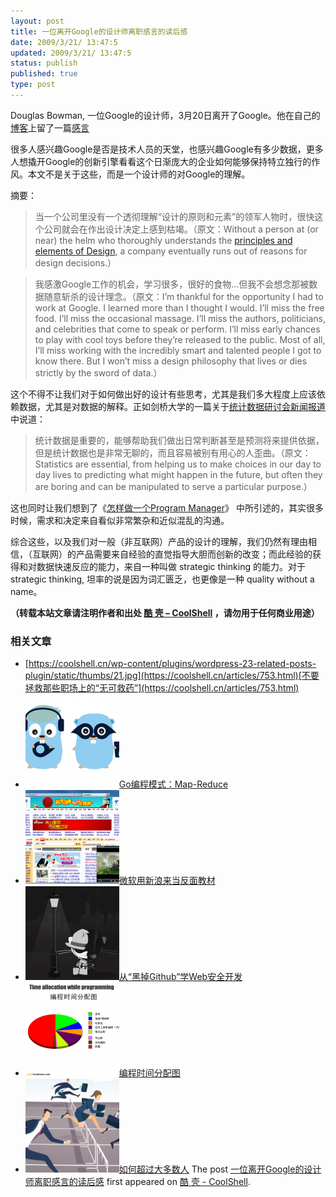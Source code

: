```yaml
---
layout: post
title: 一位离开Google的设计师离职感言的读后感
date: 2009/3/21/ 13:47:5
updated: 2009/3/21/ 13:47:5
status: publish
published: true
type: post
---
```


Douglas Bowman, 一位Google的设计师，3月20日离开了Google。他在自己的[博客](http://stopdesign.com/)上留了一篇[感言](http://stopdesign.com/archive/2006/05/27/going-to-google.html)


很多人感兴趣Google是否是技术人员的天堂，也感兴趣Google有多少数据，更多人想撬开Google的创新引擎看看这个日渐庞大的企业如何能够保持特立独行的作风。本文不是关于这些，而是一个设计师的对Google的理解。


摘要：



> 当一个公司里没有一个透彻理解“设计的原则和元素”的领军人物时，很快这个公司就会在作出设计决定上感到枯竭。（原文：Without a person at (or near) the helm who thoroughly understands the [principles and elements of Design](http://en.wikipedia.org/wiki/Design_principles_and_elements), a company eventually runs out of reasons for design decisions.）
> 
> 



> 我感激Google工作的机会，学习很多，很好的食物…但我不会想念那被数据随意斩杀的设计理念。（原文：I’m thankful for the opportunity I had to work at Google. I learned more than I thought I would. I’ll miss the free food. I’ll miss the occasional massage. I’ll miss the authors, politicians, and celebrities that come to speak or perform. I’ll miss early chances to play with cool toys before they’re released to the public. Most of all, I’ll miss working with the incredibly smart and talented people I got to know there. But I won’t miss a design philosophy that lives or dies strictly by the sword of data.）
> 
> 



这个不得不让我们对于如何做出好的设计有些思考，尤其是我们多大程度上应该依赖数据，尤其是对数据的解释。正如剑桥大学的一篇关于[统计数据研讨会新闻报道](http://www.admin.cam.ac.uk/news/dp/2009031701)中说道：



> 统计数据是重要的，能够帮助我们做出日常判断甚至是预测将来提供依据，但是统计数据也是非常无聊的，而且容易被别有用心的人歪曲。（原文：Statistics are essential, from helping us to make choices in our day to day lives to predicting what might happen in the future, but often they are boring and can be manipulated to serve a particular purpose.）
> 
> 


这也同时让我们想到了《[怎样做一个Program Manager](https://coolshell.cn/articles/76.html)》 中所引述的，其实很多时候，需求和决定来自看似非常繁杂和近似混乱的沟通。


综合这些，以及我们对一般（非互联网）产品的设计的理解，我们仍然有理由相信，（互联网）的产品需要来自经验的直觉指导大胆而创新的改变；而此经验的获得和对数据快速反应的能力，来自一种叫做 strategic thinking 的能力。对于strategic thinking, 坦率的说是因为词汇匮乏，也更像是一种 quality without a name。



**（转载本站文章请注明作者和出处 [酷 壳 – CoolShell](https://coolshell.cn/) ，请勿用于任何商业用途）**



### 相关文章

* [https://coolshell.cn/wp-content/plugins/wordpress-23-related-posts-plugin/static/thumbs/21.jpg](https://coolshell.cn/articles/753.html)[不要拯救那些职场上的“无可救药”](https://coolshell.cn/articles/753.html)
* [![Go编程模式：Map-Reduce](../wp-content/uploads/2020/12/go.map_.reduce-150x150.png)](https://coolshell.cn/articles/21164.html)[Go编程模式：Map-Reduce](https://coolshell.cn/articles/21164.html)
* [![微软用新浪来当反面教材](../wp-content/uploads/2011/03/affc-image1-150x150.png)](https://coolshell.cn/articles/3872.html)[微软用新浪来当反面教材](https://coolshell.cn/articles/3872.html)
* [![从“黑掉Github”学Web安全开发](../wp-content/uploads/2014/02/Github-Security-150x150.png)](https://coolshell.cn/articles/11021.html)[从“黑掉Github”学Web安全开发](https://coolshell.cn/articles/11021.html)
* [![编程时间分配图](../wp-content/uploads/2010/09/Time-Allocation-while-Programming-150x150.png)](https://coolshell.cn/articles/2990.html)[编程时间分配图](https://coolshell.cn/articles/2990.html)
* [![如何超过大多数人](../wp-content/uploads/2019/06/competition-360x200-1-150x150.png)](https://coolshell.cn/articles/19464.html)[如何超过大多数人](https://coolshell.cn/articles/19464.html)
The post [一位离开Google的设计师离职感言的读后感](https://coolshell.cn/articles/208.html) first appeared on [酷 壳 - CoolShell](https://coolshell.cn).